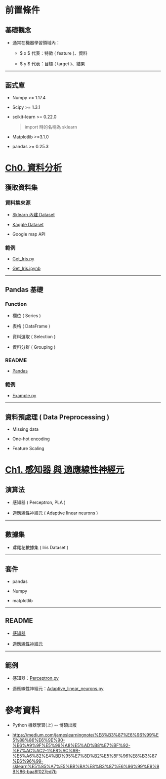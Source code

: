 # 前置條件

## 基礎觀念

* 通常在機器學習領域內：
   
    * $ x $ 代表：特徵 ( feature )、資料
    
    * $ y $ 代表：目標 ( target )、結果

---

## 函式庫

* Numpy >= 1.17.4

* Scipy >= 1.3.1

* scikit-learn >= 0.22.0
    > import 時的名稱為 sklearn

* Matplotlib >=3.1.0

* pandas >= 0.25.3

# [Ch0. 資料分析](./Ch0/README.md)

## 獲取資料集
### 資料集來源
* [Sklearn 內建 Dataset](https://scikit-learn.org/stable/datasets/toy_dataset.html)

* [Kaggle Dataset](https://www.kaggle.com/datasets)

* Google map API

### 範例

* [Get_Iris.py](./Ch0/Get_Data/Get_Iris.py)

* [Get_Iris.ipynb](./Ch0/Get_Data/Get_Iris.ipynb)

---

## Pandas 基礎
### Function

* 欄位 ( Series )

* 表格 ( DataFrame )

* 資料選取 ( Selection )

* 資料分群 ( Grouping )

### README

* [Pandas](./Ch0/Pandas_Example/README.md)

### 範例

* [Example.py](./Ch0/Pandas_Example/Example.py)

---

## 資料預處理 ( Data Preprocessing )

* Missing data

* One-hot encoding

* Feature Scaling

# [Ch1. 感知器 與 適應線性神經元](./Ch1/README.md)
## 演算法

* 感知器 ( Perceptron, PLA )

* 適應線性神經元 ( Adaptive linear neurons )

---

## 數據集

* 鳶尾花數據集 ( Iris Dataset )

---

## 套件

* pandas

* Numpy

* matplotlib

---

## README

* [感知器](./Ch1/Perceptron/README.md)

* [適應線性神經元](./Ch1/Adaptive_linear_neurons/README.md)

---

## 範例

* 感知器：[Perceptron.py](./Ch1/Perceptron/Perceptron.py)

* 適應線性神經元：[Adaptive_linear_neurons.py](./Ch1/Adaptive_linear_neurons/Adaptive_linear_neurons.py)

# 參考資料 

* Python 機器學習(上) -- 博碩出版

* https://medium.com/jameslearningnote/%E8%B3%87%E6%96%99%E5%88%86%E6%9E%90-%E6%A9%9F%E5%99%A8%E5%AD%B8%E7%BF%92-%E7%AC%AC2-1%E8%AC%9B-%E5%A6%82%E4%BD%95%E7%8D%B2%E5%8F%96%E8%B3%87%E6%96%99-sklearn%E5%85%A7%E5%BB%BA%E8%B3%87%E6%96%99%E9%9B%86-baa8f027ed7b

